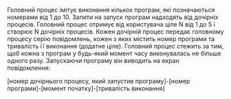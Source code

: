 Головний процес імітує виконання кількох програм, які позначаються номерами від 1 до 10. Запити на запуск програм надходять від дочірніх процесів. Головний процес отримує від користувача ціле N від 1 до 5 і створює N дочірніх процесів. Кожен дочірній процес передає головному процесу серію повідомлень, кожен з яких містить номер програми та тривалість її виконання (додатне ціле). Головний процес стежить за тим, щоб кожна з програм у будь-який момент часу виконувалась не більше одного разу. Запускаючи програму він виводить на екран повідомлення:

[номер дочірнього процесу, який запустив програму]-[номер програми]-[момент початку]-[тривалість виконання]
